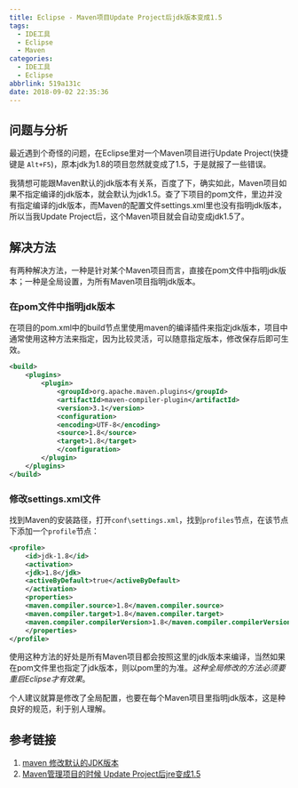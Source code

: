 ```yaml
---
title: Eclipse - Maven项目Update Project后jdk版本变成1.5
tags:
  - IDE工具
  - Eclipse
  - Maven
categories:
  - IDE工具
  - Eclipse
abbrlink: 519a131c
date: 2018-09-02 22:35:36
---
```

## 问题与分析

最近遇到个奇怪的问题，在Eclipse里对一个Maven项目进行Update Project(快捷键是 `Alt+F5`)，原本jdk为1.8的项目忽然就变成了1.5，于是就报了一些错误。

我猜想可能跟Maven默认的jdk版本有关系，百度了下，确实如此，Maven项目如果不指定编译的jdk版本，就会默认为jdk1.5。查了下项目的pom文件，里边并没有指定编译的jdk版本，而Maven的配置文件settings.xml里也没有指明jdk版本，所以当我Update Project后，这个Maven项目就会自动变成jdk1.5了。
<!-- more -->

## 解决方法

有两种解决方法，一种是针对某个Maven项目而言，直接在pom文件中指明jdk版本；一种是全局设置，为所有Maven项目指明jdk版本。

### 在pom文件中指明jdk版本

在项目的pom.xml中的build节点里使用maven的编译插件来指定jdk版本，项目中通常使用这种方法来指定，因为比较灵活，可以随意指定版本，修改保存后即可生效。

```xml
<build>
    <plugins>
        <plugin>
            <groupId>org.apache.maven.plugins</groupId>
            <artifactId>maven-compiler-plugin</artifactId>
            <version>3.1</version>
            <configuration>
            <encoding>UTF-8</encoding>
            <source>1.8</source>
            <target>1.8</target>
            </configuration>
        </plugin>
    </plugins>
</build>
```

### 修改settings.xml文件

找到Maven的安装路径，打开`conf\settings.xml`，找到`profiles`节点，在该节点下添加一个`profile`节点：

```xml
<profile>
    <id>jdk-1.8</id>
    <activation>
    <jdk>1.8</jdk>
    <activeByDefault>true</activeByDefault>
    </activation>
    <properties>
    <maven.compiler.source>1.8</maven.compiler.source>
    <maven.compiler.target>1.8</maven.compiler.target>
    <maven.compiler.compilerVersion>1.8</maven.compiler.compilerVersion>
    </properties>
</profile>
```

使用这种方法的好处是所有Maven项目都会按照这里的jdk版本来编译，当然如果在pom文件里也指定了jdk版本，则以pom里的为准。*这种全局修改的方法必须要重启Eclipse才有效果*。

个人建议就算是修改了全局配置，也要在每个Maven项目里指明jdk版本，这是种良好的规范，利于别人理解。

## 参考链接

1. [maven 修改默认的JDK版本](https://www.cnblogs.com/bianqi/p/6819074.html)
2. [Maven管理项目的时候 Update Project后jre变成1.5](https://blog.csdn.net/Ashes18/article/details/70488617)